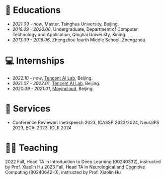 # 📖 Educations
- *2021.09 - now*, Master, Tsinghua University, Beijing.
- *2016.09 - 2020.06*, Undergraduate, Department of Computer Technology and Application, Qinghai Univeristy, Xining.
- *2013.09 - 2016.06*, Zhengzhou fourth Middle School, Zhengzhou.

# 💻 Internships
- *2022.10 - now*, [Tencent AI Lab](https://ai.tencent.com/), Beijing.
- *2021.07 - 2022.01*, [Tencent AI Lab](https://ai.tencent.com/), Beijing.
- *2020.09 - 2021.01*, [Moyincloud](https://enjoymusic.ai/), Beijing.

# 🏁 Services
- Conference Reviewer: Inetrspeech 2023, ICASSP 2023/2024, NeuralPS 2023, ECAI 2023, ICLR 2024

# 🧑‍🏫 Teaching
2022 Fall, Head TA in Introduction to Deep Learning (00240332), instructed by Prof. Xiaolin Hu
2023 Fall, Head TA in Neurological and Cognitive Computing (80240642-0), instructed by Prof. Xiaolin Hu